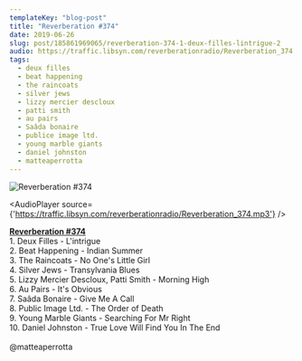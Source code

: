 ```yaml
---
templateKey: "blog-post"
title: "Reverberation #374"
date: 2019-06-26
slug: post/185861969065/reverberation-374-1-deux-filles-lintrigue-2
audio: https://traffic.libsyn.com/reverberationradio/Reverberation_374.mp3
tags:
  - deux filles
  - beat happening
  - the raincoats
  - silver jews
  - lizzy mercier descloux
  - patti smith
  - au pairs
  - Saâda bonaire
  - publice image ltd.
  - young marble giants
  - daniel johnston
  - matteaperrotta
---
```


![Reverberation #374](../images/9f358e69844d3df82cac3e0113e83a14b5e4972ab3ae0a5804eb023c780a9903.jpg)

<AudioPlayer source={'https://traffic.libsyn.com/reverberationradio/Reverberation_374.mp3'} />

<p><b><a href="https://traffic.libsyn.com/reverberationradio/Reverberation_374.mp3">Reverberation #374</a></b><br /><b></b>1. Deux Filles - L'intrigue<br />2. Beat Happening - Indian Summer<br />3. The Raincoats - No One's Little Girl<br />4. Silver Jews - Transylvania Blues<br />5. Lizzy Mercier Descloux, Patti Smith - Morning High<br />6. Au Pairs - It's Obvious<br />7. Sa&acirc;da Bonaire - Give Me A Call<br />8. Public Image Ltd. - The Order of Death<br />9. Young Marble Giants - Searching For Mr Right<br />10. Daniel Johnston - True Love Will Find You In The End<br /><br />@matteaperrotta</p>
